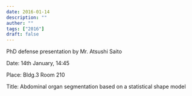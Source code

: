 ```yaml
---
date: 2016-01-14
description: ""
auther: ""
tags: ["2016"]
draft: false
---
```

PhD defense presentation by Mr. Atsushi Saito
<!--more-->
Date: 14th January, 14:45

Place: Bldg.3 Room 210

Title: Abdominal organ segmentation based on a statistical shape model
